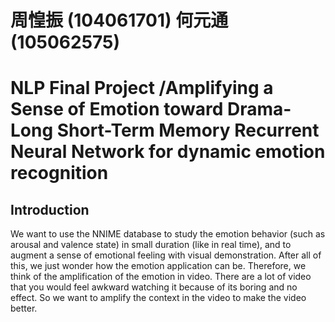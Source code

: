 # 周惶振 (104061701) 何元通 (105062575)

<h1>NLP Final Project /Amplifying a Sense of Emotion toward Drama-
Long Short-Term Memory Recurrent Neural Network for dynamic emotion
recognition <br>

</h1>

<h2>Introduction</h2>
<p>We want to use the NNIME database to study the emotion behavior (such as arousal and valence state) in small duration (like in
real time), and to augment a sense of emotional feeling with visual demonstration. After all of this, we just wonder how the emotion application can be. Therefore, we think of the amplification of the emotion in video. There are a lot of video that you would feel awkward watching it because of its boring and no effect. So we want to amplify the context in the video to make the video better.
</p>
